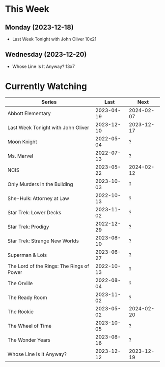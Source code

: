 # This Week

## Monday (2023-12-18)
- Last Week Tonight with John Oliver 10x21

## Wednesday (2023-12-20)
- Whose Line Is It Anyway? 13x7

# Currently Watching

| Series | Last | Next |
| --- | --- | --- |
| Abbott Elementary | 2023-04-19 | 2024-02-07 |
| Last Week Tonight with John Oliver | 2023-12-10 | 2023-12-17 |
| Moon Knight | 2022-05-04 | ? |
| Ms. Marvel | 2022-07-13 | ? |
| NCIS | 2023-05-22 | 2024-02-12 |
| Only Murders in the Building | 2023-10-03 | ? |
| She-Hulk: Attorney at Law | 2022-10-13 | ? |
| Star Trek: Lower Decks | 2023-11-02 | ? |
| Star Trek: Prodigy | 2022-12-29 | ? |
| Star Trek: Strange New Worlds | 2023-08-10 | ? |
| Superman & Lois | 2023-06-27 | ? |
| The Lord of the Rings: The Rings of Power | 2022-10-13 | ? |
| The Orville | 2022-08-04 | ? |
| The Ready Room | 2023-11-02 | ? |
| The Rookie | 2023-05-02 | 2024-02-20 |
| The Wheel of Time | 2023-10-05 | ? |
| The Wonder Years | 2023-08-16 | ? |
| Whose Line Is It Anyway? | 2023-12-12 | 2023-12-19 |

